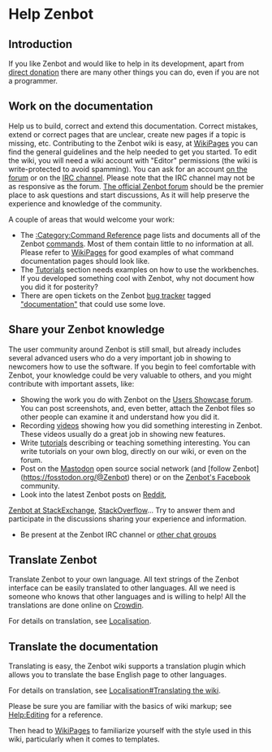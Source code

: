 # Help Zenbot
## Introduction

 

If you like Zenbot and would like to help in its development, apart from [direct donation](Donate.md) there are many other things you can do, even if you are not a programmer.

## Work on the documentation 

Help us to build, correct and extend this documentation. Correct mistakes, extend or correct pages that are unclear, create new pages if a topic is missing, etc. Contributing to the Zenbot wiki is easy, at [WikiPages](WikiPages.md) you can find the general guidelines and the help needed to get you started. To edit the wiki, you will need a wiki account with \"Editor\" permissions (the wiki is write-protected to avoid spamming). You can ask for an account [on the forum]() or on the [IRC channel](). Please note that the IRC channel may not be as responsive as the forum. [The official Zenbot forum]() should be the premier place to ask questions and start discussions, As it will help preserve the experience and knowledge of the community.

A couple of areas that would welcome your work:

-   The [:Category:Command Reference](:Category_Command_Reference.md) page lists and documents all of the Zenbot [commands](command.md). Most of them contain little to no information at all. Please refer to [WikiPages](WikiPages.md) for good examples of what command documentation pages should look like.
-   The [Tutorials](Tutorials.md) section needs examples on how to use the workbenches. If you developed something cool with Zenbot, why not document how you did it for posterity?
-   There are open tickets on the Zenbot [bug tracker](Tracker.md) tagged [\"documentation\"]() that could use some love.

## Share your Zenbot knowledge 

The user community around Zenbot is still small, but already includes several advanced users who do a very important job in showing to newcomers how to use the software. If you begin to feel comfortable with Zenbot, your knowledge could be very valuable to others, and you might contribute with important assets, like:

-   Showing the work you do with Zenbot on the [Users Showcase forum](). You can post screenshots, and, even better, attach the Zenbot files so other people can examine it and understand how you did it.
-   Recording [videos]() showing how you did something interesting in Zenbot. These videos usually do a great job in showing new features.
-   Write [tutorials]() describing or teaching something interesting. You can write tutorials on your own blog, directly on our wiki, or even on the forum.
-   Post on the [Mastodon]() open source social network (and [follow Zenbot]<!-->(https://fosstodon.org/@Zenbot)<!--> there) or on the [Zenbot's Facebook](https://www.facebook.com/groups/1407097289750298/) community.
-   Look into the latest Zenbot posts on [Reddit](https://www.reddit.com/r/zenbot/), 


[Zenbot at StackExchange](https://stackexchange.com/search?tab=newest&q=Zenbot), [StackOverflow](https://stackoverflow.com/search?q=Zenbot)\... Try to answer them and participate in the discussions sharing your experience and information.
-   Be present at the Zenbot IRC channel or [other chat groups]()

## Translate Zenbot 

Translate Zenbot to your own language. All text strings of the Zenbot interface can be easily translated to other languages. All we need is someone who knows that other languages and is willing to help! All the translations are done online on [Crowdin]().

For details on translation, see [Localisation](Localisation.md).

## Translate the documentation 

Translating is easy, the Zenbot wiki supports a translation plugin which allows you to translate the base English page to other languages.

For details on translation, see [Localisation\#Translating the wiki](Localisation#Translating_the_wiki.md).

Please be sure you are familiar with the basics of wiki markup; see [Help:Editing](Help_Editing.md) for a reference.

Then head to [WikiPages](WikiPages.md) to familiarize yourself with the style used in this wiki, particularly when it comes to templates.

